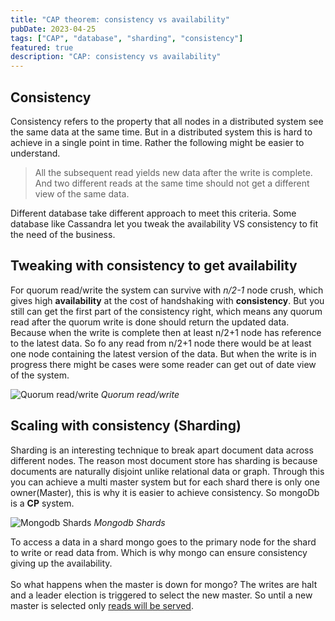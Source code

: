 ```yaml
---
title: "CAP theorem: consistency vs availability"
pubDate: 2023-04-25
tags: ["CAP", "database", "sharding", "consistency"]
featured: true
description: "CAP: consistency vs availability"
---
```


## Consistency

Consistency refers to the property that all nodes in a distributed system see the same data at the same time. But in a distributed system this is hard to achieve in a single point in time. Rather the following might be easier to understand.

> All the subsequent read yields new data after the write is complete.
> And two different reads at the same time should not get a different view of the same data.

Different database take different approach to meet this criteria. Some database like Cassandra let you tweak the availability VS consistency to fit the need of the business.

## Tweaking with consistency to get availability

For quorum read/write the system can survive with _n/2-1_ node crush, which gives high **availability** at the cost of handshaking with **consistency**. But you still can get the first part of the consistency right, which means any quorum read after the quorum write is done should return the updated data. Because when the write is complete then at least n/2+1 node has reference to the latest data. So fo any read from n/2+1 node there would be at least one node containing the latest version of the data. But when the write is in progress there might be cases were some reader can get out of date view of the system.

![Quorum read/write](@assets/blog/CAP-theorem/Quorum-read-write.png)
_Quorum read/write_

## Scaling with consistency (Sharding)

Sharding is an interesting technique to break apart document data across different nodes. The reason most document store has sharding is because documents are naturally disjoint unlike relational data or graph. Through this you can achieve a multi master system but for each shard there is only one owner(Master), this is why it is easier to achieve consistency. So mongoDb is a **CP** system.

![Mongodb Shards](@assets/blog/CAP-theorem/mongodb-shards.png)
_Mongodb Shards_

To access a data in a shard mongo goes to the primary node for the shard to write or read data from. Which is why mongo can ensure consistency giving up the availability.\
\
So what happens when the master is down for mongo? The writes are halt and a leader election is triggered to select the new master. So until a new master is selected only [reads will be served](https://www.mongodb.com/docs/manual/replication/#std-label-replication-auto-failover).
